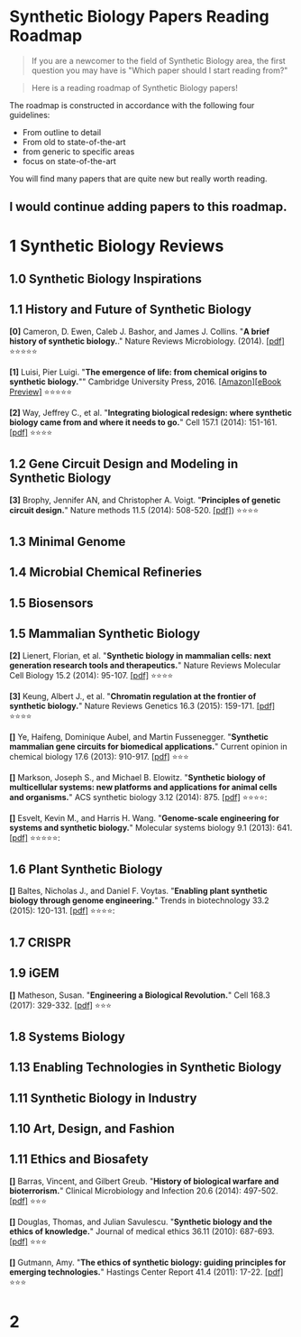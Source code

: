 # Synthetic Biology Papers Reading Roadmap

>If you are a newcomer to the field of Synthetic Biology area, the first question you may have is "Which paper should I start reading from?"

>Here is a reading roadmap of Synthetic Biology papers!

The roadmap is constructed in accordance with the following four guidelines:

- From outline to detail
- From old to state-of-the-art
- from generic to specific areas
- focus on state-of-the-art

You will find many papers that are quite new but really worth reading.

I would continue adding papers to this roadmap.
---------------------------------------

# 1 Synthetic Biology Reviews

## 1.0 Synthetic Biology Inspirations

## 1.1 History and Future of Synthetic Biology

**[0]** Cameron, D. Ewen, Caleb J. Bashor, and James J. Collins. "**A brief history of synthetic biology.**." Nature Reviews Microbiology. (2014). [[pdf]](https://github.com/crimsonigem/synthetic-biology-roadmap/raw/master/papers/a-brief-history-of-synthetic-biology-2014.pdf)  :star::star::star::star::star:

**[1]** Luisi, Pier Luigi. "**The emergence of life: from chemical origins to synthetic biology.**"" Cambridge University Press, 2016. [[Amazon]](https://www.amazon.com/Emergence-Life-Chemical-Origins-Synthetic/dp/1107092396/ref=sr_1_1/156-7545658-9645617?ie=UTF8&qid=1488486403&sr=8-1&keywords=emergence+of+life)[[eBook Preview]](https://books.google.com/books?hl=en&lr=&id=q4UwDQAAQBAJ&oi=fnd&pg=PR11&ots=-DZlXydGfO&sig=XZ5cP_-jnQID_TfKaAFK05juDv0#v=onepage&q&f=false)
:star::star::star::star::star:

**[2]** Way, Jeffrey C., et al. "**Integrating biological redesign: where synthetic biology came from and where it needs to go.**" Cell 157.1 (2014): 151-161. [[pdf]](https://github.com/crimsonigem/synthetic-biology-roadmap/raw/master/papers/integrating-biological-redesign-where-synthetic-biology-came-from-and-where-it-needs-to-go-2014.pdf)
:star::star::star::star:

## 1.2 Gene Circuit Design and Modeling in Synthetic Biology

**[3]** Brophy, Jennifer AN, and Christopher A. Voigt. "**Principles of genetic circuit design.**" Nature methods 11.5 (2014): 508-520. [[pdf]](https://github.com/crimsonigem/synthetic-biology-roadmap/raw/master/papers/principles-of-genetic-circuit-design-2014.pdf))
:star::star::star::star:

## 1.3 Minimal Genome

## 1.4 Microbial Chemical Refineries

## 1.5 Biosensors

## 1.5 Mammalian Synthetic Biology

**[2]** Lienert, Florian, et al. "**Synthetic biology in mammalian cells: next generation research tools and therapeutics.**" Nature Reviews Molecular Cell Biology 15.2 (2014): 95-107. [[pdf]](https://github.com/crimsonigem/synthetic-biology-roadmap/raw/master/papers/synthetic-biology-in-mammalian-cells-next-generation-research-tools-and-therapeutics-2014.pdf)  :star::star::star::star:

**[3]** Keung, Albert J., et al. "**Chromatin regulation at the frontier of synthetic biology.**" Nature Reviews Genetics 16.3 (2015): 159-171. [[pdf]](https://github.com/crimsonigem/synthetic-biology-roadmap/raw/master/papers/chromatin-regulation-at-the-frontier-of-synthetic-biology-2015.pdf)  :star::star::star::star:

**[]** Ye, Haifeng, Dominique Aubel, and Martin Fussenegger. "**Synthetic mammalian gene circuits for biomedical applications.**" Current opinion in chemical biology 17.6 (2013): 910-917. [[pdf]](https://github.com/crimsonigem/synthetic-biology-roadmap/blob/master/papers/synthetic-mammalian-gene-circuits-for-biomedical-applications-2013.pdf)  :star::star::star:

**[]** Markson, Joseph S., and Michael B. Elowitz. "**Synthetic biology of multicellular systems: new platforms and applications for animal cells and organisms.**" ACS synthetic biology 3.12 (2014): 875. [[pdf]](https://github.com/crimsonigem/synthetic-biology-roadmap/raw/master/papers/synthetic-biology-of-multicellular-systems-new-platforms-and-applications-for-animal-cells-and-organisms-2014.pdf)  :star::star::star::star::

**[]** Esvelt, Kevin M., and Harris H. Wang. "**Genome‐scale engineering for systems and synthetic biology.**" Molecular systems biology 9.1 (2013): 641. [[pdf]](https://github.com/crimsonigem/synthetic-biology-roadmap/raw/master/papers/genome-scale-engineering-for-systems-and-synthetic-biology-2013.pdf) :star::star::star::star::star::

## 1.6 Plant Synthetic Biology
**[]** Baltes, Nicholas J., and Daniel F. Voytas. "**Enabling plant synthetic biology through genome engineering.**" Trends in biotechnology 33.2 (2015): 120-131. [[pdf]](https://github.com/crimsonigem/synthetic-biology-roadmap/raw/master/papers/enabling-plant-synthetic-biology-through-genome-engineering-2014.pdf)  :star::star::star::star::

## 1.7 CRISPR

## 1.9 iGEM

**[]** Matheson, Susan. "**Engineering a Biological Revolution.**" Cell 168.3 (2017): 329-332.  [[pdf]](https://github.com/crimsonigem/synthetic-biology-roadmap/raw/master/papers/engineering-a-biological-revolution-2017.pdf)  :star::star::star:

## 1.8 Systems Biology

## 1.13 Enabling Technologies in Synthetic Biology

## 1.11 Synthetic Biology in Industry

## 1.10 Art, Design, and Fashion

## 1.11 Ethics and Biosafety 

**[]** Barras, Vincent, and Gilbert Greub. "**History of biological warfare and bioterrorism.**" Clinical Microbiology and Infection 20.6 (2014): 497-502. [[pdf]](https://github.com/crimsonigem/synthetic-biology-roadmap/raw/master/papers/history-of-biological-warfare-and-bioterrorism-2014.pdf) :star::star::star:

**[]** Douglas, Thomas, and Julian Savulescu. "**Synthetic biology and the ethics of knowledge.**" Journal of medical ethics 36.11 (2010): 687-693. [[pdf]](https://github.com/crimsonigem/synthetic-biology-roadmap/raw/master/papers/synthetic-biology-and-the-ethics-of-knowledge-2010.pdf)  :star::star::star:

**[]** Gutmann, Amy. "**The ethics of synthetic biology: guiding principles for emerging technologies.**" Hastings Center Report 41.4 (2011): 17-22. [[pdf]](https://github.com/crimsonigem/synthetic-biology-roadmap/raw/master/papers/the-ethics-of-synthetic-biology-guiding-principles-for-emerging-technologies-2011.pdf)  :star::star::star:






# 2 

